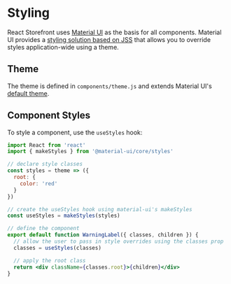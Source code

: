# Styling

React Storefront uses [Material UI](https://material-ui.com/) as the basis for all components. Material UI provides a [styling solution based on JSS](https://material-ui.com/styles/basics/) that allows you to override styles application-wide using a theme.

## Theme

The theme is defined in `components/theme.js` and extends Material UI's [default theme](https://material-ui.com/customization/default-theme/).

## Component Styles

To style a component, use the `useStyles` hook:

```jsx
import React from 'react'
import { makeStyles } from '@material-ui/core/styles'

// declare style classes
const styles = theme => ({
  root: {
    color: 'red'
  }
})

// create the useStyles hook using material-ui's makeStyles
const useStyles = makeStyles(styles)

// define the component
export default function WarningLabel({ classes, children }) {
  // allow the user to pass in style overrides using the classes prop
  classes = useStyles(classes)

  // apply the root class
  return <div className={classes.root}>{children}</div>
}
```
